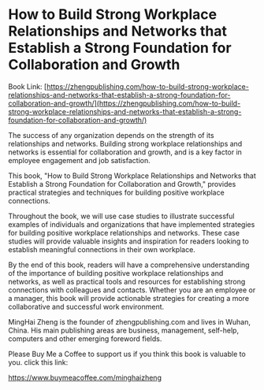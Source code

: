 # How to Build Strong Workplace Relationships and Networks that Establish a Strong Foundation for Collaboration and Growth

Book Link: [https://zhengpublishing.com/how-to-build-strong-workplace-relationships-and-networks-that-establish-a-strong-foundation-for-collaboration-and-growth/](https://zhengpublishing.com/how-to-build-strong-workplace-relationships-and-networks-that-establish-a-strong-foundation-for-collaboration-and-growth/)

The success of any organization depends on the strength of its relationships and networks. Building strong workplace relationships and networks is essential for collaboration and growth, and is a key factor in employee engagement and job satisfaction.

This book, "How to Build Strong Workplace Relationships and Networks that Establish a Strong Foundation for Collaboration and Growth," provides practical strategies and techniques for building positive workplace connections. 

Throughout the book, we will use case studies to illustrate successful examples of individuals and organizations that have implemented strategies for building positive workplace relationships and networks. These case studies will provide valuable insights and inspiration for readers looking to establish meaningful connections in their own workplace.

By the end of this book, readers will have a comprehensive understanding of the importance of building positive workplace relationships and networks, as well as practical tools and resources for establishing strong connections with colleagues and contacts. Whether you are an employee or a manager, this book will provide actionable strategies for creating a more collaborative and successful work environment.

MingHai Zheng is the founder of zhengpublishing.com and lives in Wuhan, China. His main publishing areas are business, management, self-help, computers and other emerging foreword fields.

Please Buy Me a Coffee to support us if you think this book is valuable to you. click this link:

https://www.buymeacoffee.com/minghaizheng
